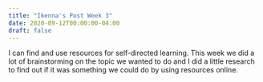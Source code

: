 ```yaml
---
title: "Ikenna's Post Week 3"
date: 2020-09-12T00:00:00-04:00
draft: false
---
```

I can find and use resources for self-directed learning. This week we did a lot of brainstorming on the topic we wanted to do and I did a little research to find out if it was something we could do by using resources online.


